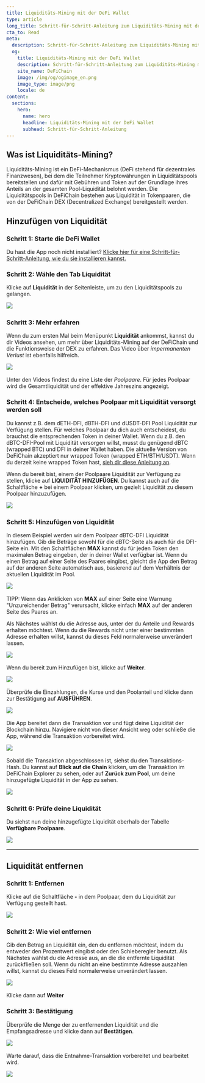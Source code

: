 ```yaml
---
title: Liquiditäts-Mining mit der DeFi Wallet
type: article
long_title: Schritt-für-Schritt-Anleitung zum Liquiditäts-Mining mit der DeFi Wallet
cta_to: Read
meta:
  description: Schritt-für-Schritt-Anleitung zum Liquiditäts-Mining mit der DeFi Wallet
  og:
    title: Liquiditäts-Mining mit der DeFi Wallet
    description: Schritt-für-Schritt-Anleitung zum Liquiditäts-Mining mit der DeFi Wallet
    site_name: DeFiChain
    image: /img/og/ogimage_en.png
    image_type: image/png
    locale: de
content:
  sections:
    hero:
      name: hero
      headline: Liquiditäts-Mining mit der DeFi Wallet
      subhead: Schritt-für-Schritt-Anleitung
---
```


## Was ist Liquiditäts-Mining?

Liquiditäts-Mining ist ein DeFi-Mechanismus (DeFi stehend für dezentrales Finanzwesen), bei dem die Teilnehmer Kryptowährungen in Liquiditätspools bereitstellen und dafür mit Gebühren und Token auf der Grundlage ihres Anteils an der gesamten Pool-Liquidität belohnt werden. Die Liquiditätspools in DeFiChain bestehen aus Liquidität in Tokenpaaren, die von der DeFiChain DEX (Decentralized Exchange) bereitgestellt werden.

## Hinzufügen von Liquidität

### Schritt 1: Starte die DeFi Wallet

Du hast die App noch nicht installiert? [Klicke hier für eine Schritt-für-Schritt-Anleitung, wie du sie installieren kannst.](https://defichain.com/learn/defi-app-how-to/?utm_source=defichain&utm_medium=dex-guide&utm_campaign=dex-launch)

### Schritt 2: Wähle den Tab Liquidität

Klicke auf **Liquidität** in der Seitenleiste, um zu den Liquiditätspools zu gelangen.

<img src="/img/guides/liquidity-mining/go-to-liquidity.png" srcset="/img/guides/liquidity-mining/go-to-liquidity.png 1x, /img/guides/liquidity-mining/go-to-liquidity@2x.png 2x">

### Schritt 3: Mehr erfahren

Wenn du zum ersten Mal beim Menüpunkt **Liquidität** ankommst, kannst du dir Videos ansehen, um mehr über Liquiditäts-Mining auf der DeFiChain und die Funktionsweise der DEX zu erfahren. Das Video über _impermanenten Verlust_ ist ebenfalls hilfreich.

<img src="/img/guides/liquidity-mining/liquidity-welcome.png" srcset="/img/guides/liquidity-mining/liquidity-welcome.png 1x, /img/guides/liquidity-mining/liquidity-welcome@2x.png 2x">

Unter den Videos findest du eine Liste der _Poolpaare_. Für jedes Poolpaar wird die Gesamtliquidität und der effektive Jahreszins angezeigt.

### Schritt 4: Entscheide, welches Poolpaar mit Liquidität versorgt werden soll

Du kannst z.B. dem dETH-DFI, dBTH-DFI und dUSDT-DFI Pool Liquidität zur Verfügung stellen. Für welches Poolpaar du dich auch entscheidest, du brauchst die entsprechenden Token in deiner Wallet. Wenn du z.B. den dBTC-DFI-Pool mit Liquidität versorgen willst, musst du genügend dBTC (wrapped BTC) und DFI in deiner Wallet haben. Die aktuelle Version von DeFiChain akzeptiert nur wrapped Token (wrapped ETH/BTH/USDT). Wenn du derzeit keine wrapped Token hast, [sieh dir diese Anleitung an](/learn/obtaining-wrapped-tokens).

Wenn du bereit bist, einem der Poolpaare Liquidität zur Verfügung zu stellen, klicke auf **LIQUIDITÄT HINZUFÜGEN**. Du kannst auch auf die Schaltfläche **+** bei einem Poolpaar klicken, um gezielt Liquidität zu diesem Poolpaar hinzuzufügen.

<img src="/img/guides/liquidity-mining/liquidity-add-buttons.png" srcset="/img/guides/liquidity-mining/liquidity-add-buttons.png 1x, /img/guides/liquidity-mining/liquidity-add-buttons@2x.png 2x">

### Schritt 5: Hinzufügen von Liquidität

In diesem Beispiel werden wir dem Poolpaar dBTC-DFI Liquidität hinzufügen. Gib die Beträge sowohl für die dBTC-Seite als auch für die DFI-Seite ein. Mit den Schaltflächen **MAX** kannst du für jeden Token den maximalen Betrag eingeben, der in deiner Wallet verfügbar ist. Wenn du einen Betrag auf einer Seite des Paares eingibst, gleicht die App den Betrag auf der anderen Seite automatisch aus, basierend auf dem Verhältnis der aktuellen Liquidität im Pool.

<img src="/img/guides/liquidity-mining/liquidity-adding.png" srcset="/img/guides/liquidity-mining/liquidity-adding.png 1x, /img/guides/liquidity-mining/liquidity-adding@2x.png 2x">

TIPP: Wenn das Anklicken von **MAX** auf einer Seite eine Warnung "Unzureichender Betrag" verursacht, klicke einfach **MAX** auf der anderen Seite des Paares an.

Als Nächstes wählst du die Adresse aus, unter der du Anteile und Rewards erhalten möchtest. Wenn du die Rewards nicht unter einer bestimmten Adresse erhalten willst, kannst du dieses Feld normalerweise unverändert lassen.

<img src="/img/guides/liquidity-mining/liquidity-receive-at.png" srcset="/img/guides/liquidity-mining/liquidity-receive-at.png 1x, /img/guides/liquidity-mining/liquidity-receive-at@2x.png 2x">

Wenn du bereit zum Hinzufügen bist, klicke auf **Weiter**.

<img src="/img/guides/liquidity-mining/liquidity-add-continue.png" srcset="/img/guides/liquidity-mining/liquidity-add-continue.png 1x, /img/guides/liquidity-mining/liquidity-add-continue@2x.png 2x">

Überprüfe die Einzahlungen, die Kurse und den Poolanteil und klicke dann zur Bestätigung auf **AUSFÜHREN**.

<img src="/img/guides/liquidity-mining/liquidity-add-confirm.png" srcset="/img/guides/liquidity-mining/liquidity-add-confirm.png 1x, /img/guides/liquidity-mining/liquidity-add-confirm@2x.png 2x">

Die App bereitet dann die Transaktion vor und fügt deine Liquidität der Blockchain hinzu. Navigiere nicht von dieser Ansicht weg oder schließe die App, während die Transaktion vorbereitet wird.

<img src="/img/guides/liquidity-mining/liquidity-loading.png" srcset="/img/guides/liquidity-mining/liquidity-loading.png 1x, /img/guides/liquidity-mining/liquidity-loading@2x.png 2x">

Sobald die Transaktion abgeschlossen ist, siehst du den Transaktions-Hash. Du kannst auf **Blick auf die Chain** klicken, um die Transaktion im DeFiChain Explorer zu sehen, oder auf **Zurück zum Pool**, um deine hinzugefügte Liquidität in der App zu sehen.

<img src="/img/guides/liquidity-mining/liquidity-complete.png" srcset="/img/guides/liquidity-mining/liquidity-complete.png 1x, /img/guides/liquidity-mining/liquidity-complete@2x.png 2x">

### Schritt 6: Prüfe deine Liquidität

Du siehst nun deine hinzugefügte Liquidität oberhalb der Tabelle **Verfügbare Poolpaare**.

<img src="/img/guides/liquidity-mining/liquidity-mine.png" srcset="/img/guides/liquidity-mining/liquidity-mine.png 1x, /img/guides/liquidity-mining/liquidity-mine@2x.png 2x">

---

## Liquidität entfernen

### Schritt 1: Entfernen

Klicke auf die Schaltfläche **-** in dem Poolpaar, dem du Liquidität zur Verfügung gestellt hast.

<img src="/img/guides/liquidity-mining/liquidity-remove-button.png" srcset="/img/guides/liquidity-mining/liquidity-remove-button.png 1x, /img/guides/liquidity-mining/liquidity-remove-button@2x.png 2x">

### Schritt 2: Wie viel entfernen

Gib den Betrag an Liquidität ein, den du entfernen möchtest, indem du entweder den Prozentwert eingibst oder den Schieberegler benutzt. Als Nächstes wählst du die Adresse aus, an die die entfernte Liquidität zurückfließen soll. Wenn du nicht an eine bestimmte Adresse auszahlen willst, kannst du dieses Feld normalerweise unverändert lassen.

<img src="/img/guides/liquidity-mining/liquidity-removing.png" srcset="/img/guides/liquidity-mining/liquidity-removing.png 1x, /img/guides/liquidity-mining/liquidity-removing@2x.png 2x">

Klicke dann auf **Weiter**

### Schritt 3: Bestätigung

Überprüfe die Menge der zu entfernenden Liquidität und die Empfangsadresse und klicke dann auf **Bestätigen**.

<img src="/img/guides/liquidity-mining/liquidity-remove-confirm.png" srcset="/img/guides/liquidity-mining/liquidity-remove-confirm.png 1x, /img/guides/liquidity-mining/liquidity-remove-confirm@2x.png 2x">

Warte darauf, dass die Entnahme-Transaktion vorbereitet und bearbeitet wird.

<img src="/img/guides/liquidity-mining/liquidity-remove-confirm.png" srcset="/img/guides/liquidity-mining/liquidity-remove-confirm.png 1x, /img/guides/liquidity-mining/liquidity-remove-confirm@2x.png 2x">
